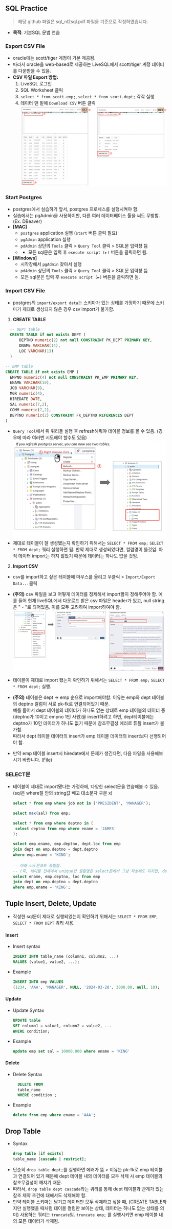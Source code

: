 ## SQL Practice

> 해당 github 파일은 sql_nl2sql.pdf 파일을 기준으로 작성하였습니다.

- **목적**: 기본SQL 문법 연습

### Export CSV File

- oracle에는 scott/tiger 계정이 기본 제공됨.
- 따라서 oracle을 web-based로 제공하는 LiveSQL에서 scott/tiger 계정 데이터를 다운받을 수 있음.
- **CSV 파일 Export 방법:**
  1. LiveSQL 로그인
  2. SQL Worksheet 클릭
  3. `select * from scott.emp;`, `select * from scott.dept;` 각각 실행
  4. 데이터 맨 밑에 `Download CSV` 버튼 클릭
     ![livesql](./assets/livesql.png)

### Start Postgres

- postgres에서 실습하기 앞서, postgres 프로세스를 실행시켜야 함.
- 실습에서는 pgAdmin을 사용하지만, 다른 여러 데이터베이스 툴을 써도 무방함. (Ex. DBeaver)
- **[MAC]**
  - `postgres` application 실행 (`start` 버튼 클릭 필요)
  - `pgAdmin` application 실행
  - `pdAdmin` 상단의 `Tools` 클릭 > `Query Tool` 클릭 > SQL문 입력창 뜸
  - - 모든 sql문은 입력 후 `execute script (►)` 버튼을 클릭하면 됨.
- **[Windows]**
  - 시작창에서 `pgAdmin` 찾아서 실행
  - `pdAdmin` 상단의 `Tools` 클릭 > `Query Tool` 클릭 > SQL문 입력창 뜸
  - 모든 sql문은 입력 후 `execute script (►)` 버튼을 클릭하면 됨.

### Import CSV File

- postgres의 `import/export data`는 스키마가 있는 상태를 가정하기 때문에 스키마가 제대로 생성되지 않은 경우 csv import가 불가함.
  <br/>

1. **CREATE TABLE**

```sql
  -- DEPT table
  CREATE TABLE if not exists DEPT (
      DEPTNO numeric(2) not null CONSTRAINT PK_DEPT PRIMARY KEY,
      DNAME VARCHAR(14),
      LOC VARCHAR(13)
  )
```

```sql
-- EMP table
CREATE TABLE if not exists EMP (
  EMPNO numeric(4) not null CONSTRAINT PK_EMP PRIMARY KEY,
  ENAME VARCHAR(10),
  JOB VARCHAR(9),
  MGR numeric(4),
  HIREDATE DATE,
  SAL numeric(7,2),
  COMM numeric(7,2),
  DEPTNO numeric(2) CONSTRAINT FK_DEPTNO REFERENCES DEPT
)
```

- `Query Tool`에서 위 쿼리들 실행 후 refresh해줘야 테이블 정보를 볼 수 있음. (경우에 따라 여러번 시도해야 할수도 있음)
  ![create_table](./assets/create_table.png)
- 제대로 테이블이 잘 생성됐는지 확인하기 위해서는 `SELECT * FROM emp;` `SELECT * FROM dept;` 쿼리 실행하면 됨. 만약 제대로 생성되었다면, 컬럼명이 뜰것임. 아직 데이터 import는 하지 않았기 때문에 데이터는 하나도 없을 것임.

2. **Import CSV**

- csv를 import하고 싶은 테이블에 마우스를 올리고 우클릭 > `Import/Export Data...`클릭
- **(주의)** csv 파일을 보고 어떻게 데이터를 정제해서 import할지 정해주어야 함.
  예를 들어 현재 liveSQL에서 다운로드 받은 csv 파일은 header가 있고, null string은 " - "로 되어있음. 이를 모두 고려하여 import하여야 함.
  ![import_csv](./assets/import_csv.png)

- 테이블이 제대로 import 됐는지 확인하기 위해서는 `SELECT * FROM emp;` `SELECT * FROM dept;` 실행.
- **(주의)** 테이블은 dept -> emp 순으로 import해야함. 이유는 emp와 dept 테이블의 deptno 컬럼이 서로 pk-fk로 연결되어있기 때문. <br/>예를 들어서 dept 테이블의 데이터가 하나도 없는 상태로 emp 테이블의 데이터 중 (deptno가 10이고 empno 1인 사원)을 insert하려고 하면, dept테이블에는 deptno가 10인 데이터가 하나도 없기 때문에 참조무결성 에러로 튜플 insert가 불가함. <br/> 따라서 dept 테이블 데이터의 insert가 emp 테이블 데이터의 insert보다 선행되어야 함.
- 만약 emp 테이블 insert시 hiredate에서 문제가 생긴다면, 다음 파일을 사용해보시기 바랍니다. ([File](./emp.csv))

### SELECT문

- 테이블이 제대로 import됐다는 가정하에, 다양한 select문을 연습해볼 수 있음. (sql은 where절 안의 string값 빼고 대소문자 구분 x)

  ```sql
  select * from emp where job not in ('PRESIDENT', 'MANAGER');
  ```

  ```sql
  select max(sal) from emp;
  ```

  ```sql
  select * from emp where deptno in (
   select deptno from emp where ename = 'JAMES'
  );
  ```

  ```sql
  select emp.ename, emp.deptno, dept.loc from emp
  join dept on emp.deptno = dept.deptno
  where emp.ename = 'KING';

  -- 아래 sql문과도 동일함.
  -- (즉, 테이블 전체에서 unique한 컬럼명은 select문에서 그냥 작성해도 되지만, deptno처럼 여러 테이블에 나오면 어느 테이블의 값을 가져다 쓸지 명시해야함)
  select ename, emp.deptno, loc from emp
  join dept on emp.deptno = dept.deptno
  where emp.ename = 'KING';
  ```

## Tuple Insert, Delete, Update

- 작성한 sql문이 제대로 실행되었는지 확인하기 위해서는 `SELECT * FROM EMP`, `SELECT * FROM DEPT` 쿼리 사용.

#### Insert

- Insert syntax
  ```sql
  INSERT INTO table_name (column1, column2, ...)
  VALUES (value1, value2, ...);
  ```
- Example

  ```sql
  INSERT INTO emp VALUES
  (1234, 'AAA', 'MANAGER', NULL, '2024-03-28', 3000.00, null, 10);
  ```

#### Update

- Update Syntax
  ```sql
  UPDATE table
  SET column1 = value1, column2 = value2, ...
  WHERE condition;
  ```
- Example

  ```sql
  update emp set sal = 10000.000 where ename = 'KING'
  ```

#### Delete

- Delete Syntax

  ```sql
    DELETE FROM
    table_name
    WHERE condition ;
  ```

- Example

  ```sql
  delete from emp where ename = 'AAA';
  ```

## Drop Table

- Syntax
  ```sql
  drop table [if exists]
  table_name [cascade | restrict];
  ```
- 단순히 `drop table dept;`를 실행하면 에러가 뜸 > 이유는 pk-fk로 emp 테이블과 연결되어 있기 때문에 dept 테이블 내의 데이터를 모두 삭제 시 emp 테이블의 참조무결성이 깨지기 때문.
- 따라서, `drop table dept cascade`라는 쿼리를 통해 dept 테이블과 관계가 있는 참조 제약 조건에 대해서도 삭제해야 함.
- 만약 테이블 스키마는 남기고 데이터만 모두 삭제하고 싶을 때, (CREATE TABLE까지만 실행했을 때처럼 테이블 컬럼만 보이는 상태, 데이터는 하나도 없는 상태를 의미) 사용하는 쿼리는 `truncate`임. `truncate emp;` 를 실행시키면 emp 테이블 내의 모든 데이터가 삭제됨.
